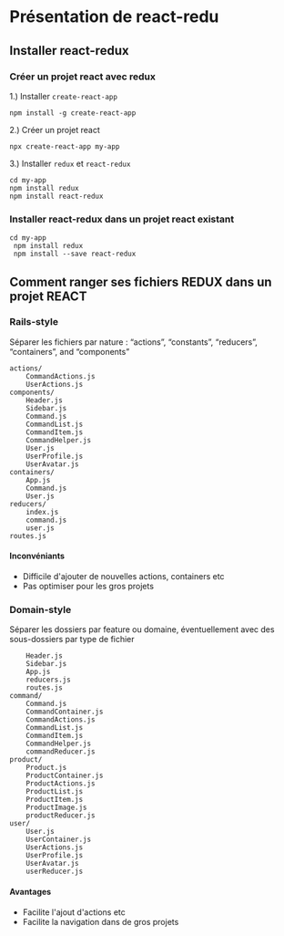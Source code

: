 # Présentation de react-redu

## Installer react-redux

### Créer un projet react avec redux

1.) Installer ```create-react-app```
```
npm install -g create-react-app
```

2.) Créer un projet react

```
npx create-react-app my-app
```

3.) Installer ```redux``` et ```react-redux```

```
cd my-app
npm install redux
npm install react-redux
```


### Installer react-redux dans un projet react existant

```javacript
cd my-app
 npm install redux
 npm install --save react-redux
```

##  Comment ranger ses fichiers REDUX dans un projet REACT

### Rails-style 
 Séparer les fichiers par nature : “actions”, “constants”, “reducers”, “containers”, and “components”
```
actions/
    CommandActions.js
    UserActions.js
components/
    Header.js
    Sidebar.js
    Command.js
    CommandList.js
    CommandItem.js
    CommandHelper.js
    User.js
    UserProfile.js
    UserAvatar.js
containers/
    App.js
    Command.js
    User.js
reducers/
    index.js
    command.js
    user.js
routes.js
```
#### Inconvéniants
* Difficile d'ajouter de nouvelles actions, containers etc
* Pas optimiser pour les gros projets

### Domain-style
Séparer les dossiers par feature ou domaine, éventuellement avec des sous-dossiers par type de fichier
```app/
    Header.js
    Sidebar.js
    App.js
    reducers.js
    routes.js
command/
    Command.js
    CommandContainer.js
    CommandActions.js
    CommandList.js
    CommandItem.js
    CommandHelper.js
    commandReducer.js
product/
    Product.js
    ProductContainer.js
    ProductActions.js
    ProductList.js
    ProductItem.js
    ProductImage.js
    productReducer.js
user/
    User.js
    UserContainer.js
    UserActions.js
    UserProfile.js
    UserAvatar.js
    userReducer.js
```

#### Avantages
* Facilite l'ajout d'actions etc
* Facilite la navigation dans de gros projets 

